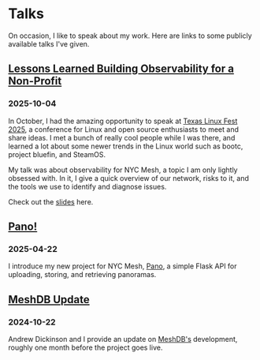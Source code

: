# Talks

On occasion, I like to speak about my work. Here are links to some publicly available
talks I've given.

## [Lessons Learned Building Observability for a Non-Profit](https://www.youtube.com/watch?v=17hTXhArfXY)
### 2025-10-04

In October, I had the amazing opportunity to speak at [Texas Linux Fest 2025](https://2025.texaslinuxfest.org/talks/lessons-learned-building-observability-for-a-non-profit),
a conference for Linux and open source enthusiasts to meet and share ideas. I met
a bunch of really cool people while I was there, and learned a lot about some newer
trends in the Linux world such as bootc, project bluefin, and SteamOS.

My talk was about observability for NYC Mesh, a topic I am only lightly obsessed with.
In it, I give a quick overview of our network, risks to it, and the tools we use to
identify and diagnose issues.

Check out the [slides](https://docs.google.com/presentation/d/1gNqfdK6AZ6kYQQW1jonmZPAbqjCUChx40S9mq1YIE50/edit?usp=sharing) here.

## [Pano!](https://www.youtube.com/watch?v=NCM75oZzh74&t=377s)
### 2025-04-22

I introduce my new project for NYC Mesh, [Pano](https://github.com/willnilges/pano),
 a simple Flask API for uploading, storing, and retrieving panoramas.

## [MeshDB Update](https://www.youtube.com/watch?v=gS8Nu3yPIk0)
### 2024-10-22

Andrew Dickinson and I provide an update on [MeshDB's](https://github.com/nycmeshnet/meshdb)
development, roughly one month before the project goes live.

